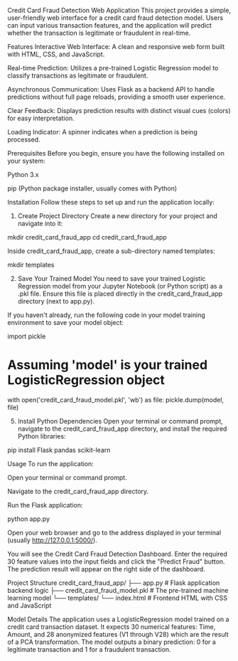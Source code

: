 Credit Card Fraud Detection Web Application
This project provides a simple, user-friendly web interface for a credit card fraud detection model. Users can input various transaction features, and the application will predict whether the transaction is legitimate or fraudulent in real-time.

Features
Interactive Web Interface: A clean and responsive web form built with HTML, CSS, and JavaScript.

Real-time Prediction: Utilizes a pre-trained Logistic Regression model to classify transactions as legitimate or fraudulent.

Asynchronous Communication: Uses Flask as a backend API to handle predictions without full page reloads, providing a smooth user experience.

Clear Feedback: Displays prediction results with distinct visual cues (colors) for easy interpretation.

Loading Indicator: A spinner indicates when a prediction is being processed.

Prerequisites
Before you begin, ensure you have the following installed on your system:

Python 3.x

pip (Python package installer, usually comes with Python)

Installation
Follow these steps to set up and run the application locally:

1. Create Project Directory
Create a new directory for your project and navigate into it:

mkdir credit_card_fraud_app
cd credit_card_fraud_app

Inside credit_card_fraud_app, create a sub-directory named templates:

mkdir templates

2. Save Your Trained Model
You need to save your trained Logistic Regression model from your Jupyter Notebook (or Python script) as a .pkl file. Ensure this file is placed directly in the credit_card_fraud_app directory (next to app.py).

If you haven't already, run the following code in your model training environment to save your model object:

import pickle
# Assuming 'model' is your trained LogisticRegression object
with open('credit_card_fraud_model.pkl', 'wb') as file:
    pickle.dump(model, file)

5. Install Python Dependencies
Open your terminal or command prompt, navigate to the credit_card_fraud_app directory, and install the required Python libraries:

pip install Flask pandas scikit-learn

Usage
To run the application:

Open your terminal or command prompt.

Navigate to the credit_card_fraud_app directory.

Run the Flask application:

python app.py

Open your web browser and go to the address displayed in your terminal (usually http://127.0.0.1:5000/).

You will see the Credit Card Fraud Detection Dashboard. Enter the required 30 feature values into the input fields and click the "Predict Fraud" button. The prediction result will appear on the right side of the dashboard.

Project Structure
credit_card_fraud_app/
├── app.py                      # Flask application backend logic
├── credit_card_fraud_model.pkl # The pre-trained machine learning model
└── templates/
    └── index.html              # Frontend HTML with CSS and JavaScript

Model Details
The application uses a LogisticRegression model trained on a credit card transaction dataset. It expects 30 numerical features: Time, Amount, and 28 anonymized features (V1 through V28) which are the result of a PCA transformation. The model outputs a binary prediction: 0 for a legitimate transaction and 1 for a fraudulent transaction.
